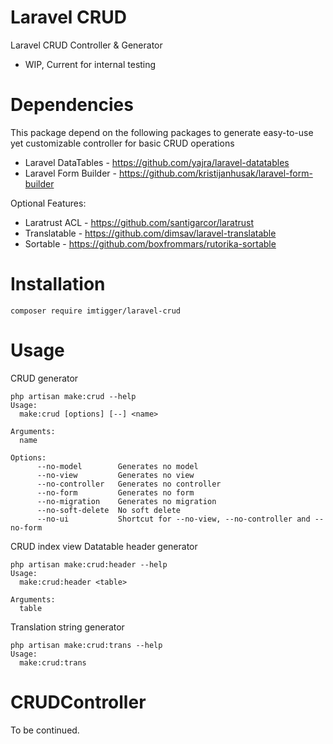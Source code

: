 # Laravel CRUD
Laravel CRUD Controller &amp; Generator

- WIP, Current for internal testing

# Dependencies

This package depend on the following packages to generate easy-to-use yet customizable controller for basic CRUD operations

- Laravel DataTables - https://github.com/yajra/laravel-datatables
- Laravel Form Builder - https://github.com/kristijanhusak/laravel-form-builder

Optional Features:

 - Laratrust ACL - https://github.com/santigarcor/laratrust
 - Translatable - https://github.com/dimsav/laravel-translatable
 - Sortable - https://github.com/boxfrommars/rutorika-sortable


# Installation

`composer require imtigger/laravel-crud`

# Usage

CRUD generator

```
php artisan make:crud --help
Usage:
  make:crud [options] [--] <name>

Arguments:
  name

Options:
      --no-model        Generates no model
      --no-view         Generates no view
      --no-controller   Generates no controller
      --no-form         Generates no form
      --no-migration    Generates no migration
      --no-soft-delete  No soft delete
      --no-ui           Shortcut for --no-view, --no-controller and --no-form
```

CRUD index view Datatable header generator

```
php artisan make:crud:header --help
Usage:
  make:crud:header <table>

Arguments:
  table
```

Translation string generator

```
php artisan make:crud:trans --help
Usage:
  make:crud:trans
```

# CRUDController 

To be continued.
